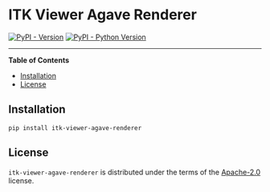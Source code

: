 # ITK Viewer Agave Renderer

[![PyPI - Version](https://img.shields.io/pypi/v/itk-viewer-agave-renderer.svg)](https://pypi.org/project/itk-viewer-agave-renderer)
[![PyPI - Python Version](https://img.shields.io/pypi/pyversions/itk-viewer-agave-renderer.svg)](https://pypi.org/project/itk-viewer-agave-renderer)

-----

**Table of Contents**

- [Installation](#installation)
- [License](#license)

## Installation

```console
pip install itk-viewer-agave-renderer
```

## License

`itk-viewer-agave-renderer` is distributed under the terms of the [Apache-2.0](https://spdx.org/licenses/Apache-2.0.html) license.
